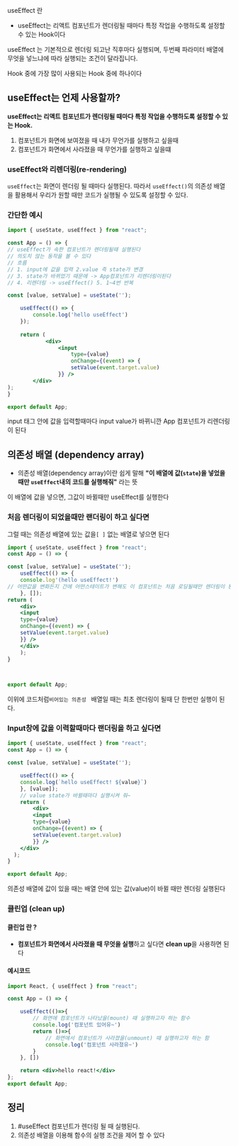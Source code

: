 useEffect 란 

- useEffect는 리액트 컴포넌트가 렌더링될 때마다 특정 작업을 수행하도록 설정할 수 있는 Hook이다

useEffect 는 기본적으로 렌더링 되고난 직후마다 실행되며, 두번째 파라미터 배열에 무엇을 넣느냐에 따라 실행되는 조건이 달라집니다.

Hook 중에 가장 많이 사용되는 Hook 중에 하나이다 


## useEffect는 언제 사용할까?

**useEffect는 리액트 컴포넌트가 렌더링될 때마다 특정 작업을 수행하도록 설정할 수 있는 Hook.** 

1. 컴포넌트가 화면에 보여졌을 때 내가 무언가를 실행하고 싶을때
2. 컴포넌트가 화면에서 사라졌을 때 무언가를 실행하고 싶을떄 

### useEffect와 리렌더링(re-rendering)

 `useEffect`는 화면이 렌더링 될 때마다 실행된다. 따라서 `useEffect()`의 의존성 배열을 활용해서 우리가 원할 때만 코드가 실행될 수 있도록 설정할 수 있다.


### 간단한 예시 

```jsx 
import { useState, useEffect } from "react";

const App = () => {
// useEffect가 속한 컴포넌트가 렌더링될때 실행된다
// 의도치 않는 동작을 볼 수 있다
// 흐름
// 1. input에 값을 입력 2.value 즉 state가 변경
// 3. state가 바뀌었기 때문에 -> App컴포넌트가 리렌더링이된다
// 4. 리렌더링 -> useEffect() 5. 1~4번 반복

const [value, setValue] = useState('');

	useEffect(() => {
		console.log('hello useEffect')
	});
	
	return (
			<div>
				<input
					type={value}
					onChange={(event) => {
					setValue(event.target.value)
				}} />
		</div>
);
}

export default App;
```

input 태그 안에 값을 입력할때마다 input value가 바뀌니깐 App 컴포넌트가 리렌더링이 된다 



##  의존성 배열 (dependency array)

-   의존성 배열(dependency array)이란 쉽게 말해 **"이 배열에 값(`state`)을 넣었을 때만 `useEffect`내의 코드를 실행해줘"** 라는 뜻

이 배열에 값을 넣으면, 그값이 바뀔때만 useEffect를 실행한다

### 처음 렌더링이 되었을때만 랜더링이 하고 싶다면

그럴 때는 의존성 배열에 있는 값을`[ ]`  없는 배열로 넣으면 된다 

```jsx 
import { useState, useEffect } from "react";
const App = () => {

const [value, setValue] = useState('');
	useEffect(() => {
	console.log'(hello useEffect!')
// 어떤값을 변화든지 간에 어떤스테이트가 변해도 이 컴포넌트는 처음 로딩될때만 렌더링이 된다
	}, []);
return (
	<div>
	<input
	type={value}
	onChange={(event) => {
	setValue(event.target.value)
	}} />
	</div>
	);
}

  

export default App;
```

이위에 코드처럼` 비어있는 의존성  `  배열일 때는 최초 렌더링이 될때 단 한번만 실행이 된다.



### Input창에 값을 이력할때마다 랜더링을 하고 싶다면 

``` jsx 
import { useState, useEffect } from "react";
const App = () => {

const [value, setValue] = useState('');

	useEffect(() => {
	console.log(`hello useEffect! ${value}`)
	}, [value]);
	// value state가 바뀔때마다 실행시켜 줘~ 
	return (
		<div>
		<input
		type={value}
		onChange={(event) => {
		setValue(event.target.value)
		}} />
	</div>
  );
}

export default App;
```

의존성 배열에 값이 있을 때는 배열 안에 있는 값(value)이 바뀔 때만 렌더링 실행된다 


### 클린업 (clean up) 

#### 클린업 란 ?

 - **컴포넌트가 화면에서 사라졌을 때 무엇을 실행**하고 싶다면 **clean up**을 사용하면 된다

#### 예시코드

``` jsx 
import React, { useEffect } from "react";

const App = () => {

	useEffect(()=>{
		// 화면에 컴포넌트가 나타났을(mount) 때 실행하고자 하는 함수
		console.log('컴포넌트 있어유~')
		return ()=>{
			// 화면에서 컴포넌트가 사라졌을(unmount) 때 실행하고자 하는 함
			console.log('컴포넌트 사라졌유~')
		}
	}, [])

	return <div>hello react!</div>
};
export default App;
```



## 정리 
1.  #useEffect  컴포넌트가 렌더링 될 때 실행된다.
2.   의존성 배열을 이용해 함수의 실행 조건을 제어 할 수 있다